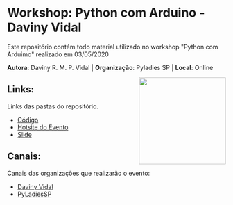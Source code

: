 # Workshop: Python com Arduino - Daviny Vidal

Este repositório contém todo material utilizado no workshop "Python com Arduimo" realizado em 03/05/2020

**Autora**: Daviny R. M. P. Vidal | **Organização**: Pyladies SP | **Local**: Online <br>

<img align="right" src="https://davinyvidal.github.io/imagens/dv.png" width="200">

## Links:
Links das pastas do repositório.

* [Código](https://github.com/davinyvidal/pyarduino/tree/master/codigo)
* [Hotsite do Evento](https://github.com/davinyvidal/pyarduino/tree/master/hotsite)
* [Slide](https://github.com/davinyvidal/pyarduino/tree/master/slide)

## Canais:
Canais das organizações que realizarão o evento:

* [Daviny Vidal](https://davinyvidal.github.io)
* [PyLadiesSP](https://pt-br.facebook.com/PyLadiesSP/)



